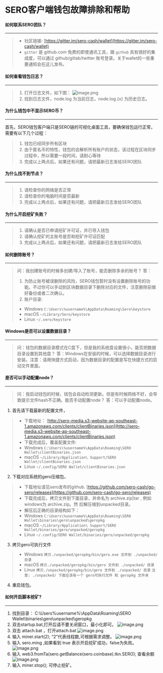 # SERO客户端钱包故障排除和帮助

####  如何联系SERO团队？
---
> - 社区链接: [https://gitter.im/sero-cash/wallet](https://gitter.im/sero-cash/wallet)
> - `gitter` 是 github.com 免费的即使通讯工具，跟 `github` 具有很好的集成度，可以通过 github/gitlab/twitter 账号登录。关于wallet的一些重要通知会在这儿发布。

####  如何查看钱包日志？
---
> 1. 打开日志文件，如下图：
![image.png](https://upload-images.jianshu.io/upload_images/13141677-4b9642b60df09133.png?imageMogr2/auto-orient/strip%7CimageView2/2/w/600)
> 2. 找到日志文件，node.log 为当前日志，node.log.{x}  为历史日志。

####  为什么钱包中不显示SERO币？
---
首先，SERO钱包客户端只是SERO链的可视化桌面工具，要确保钱包运行正常，需要有以下几个过程：
> 1. 钱包已经同步所有区块
> 2. 由于匿名币的特性，钱包的会解析所有账户的状态，该过程在区块同步过程中，所以需要一段时间，请耐心等待
> 3. 完成以上两点后，如果还有问题，请把最新日志发给SERO团队

#### 为什么找不到节点？
---
> 1. 请检查你的网络是否正常
> 2. 请检查你的电脑时间是否最新
> 3. 完成以上两点后，如果还有问题，请把最新日志发给SERO团队

####  为什么开启挖矿失败？
---
> 1. 请确认是否已申请挖矿许可证，并已导入钱包
> 2. 请确认挖矿的主账号是否和挖矿许可证匹配
> 3. 完成以上两点后，如果还有问题，请把最新日志发给SERO团队

#### 如何删除账号？
---
>问：我创建账号的时候多创建/导入了账号，能否删除多余的账号？
>答：
> 1. 为防止账号被误删除的风险，SERO钱包暂时没有设置删除账号的功能。不过你可以手动到区块数据目录下删除对应的文件，注意删除前做好备份或者二次确认。
> 2. 账户目录:
> - Windows `C:\Users\%username%\AppData\Roaming\Sero\keystore`
> - macOS `~/Library/Sero/keystore`
> - Linux `~/.sero/keystore `

#### Windows是否可以设置数据目录？
---
> 问：钱包的数据目录模式在C盘下，但是我的系统盘设置很小，能否把数据目录设置到其他盘？
>答：Windows在安装的时候，可以选择数据目录进行安装。注意：请用快捷方式启动，因为数据目录的配置是写在快捷方式的启动文件里面。

#### 是否可以手动配置node？
---
>问：我启动钱包的时候，钱包会自动检测更新。但是有时候网络不好，会导致提示文件hash不正确。能否手动配置node？
>答：可以手动配置node。

1. 首先请下载最新的配置文件，
> - 下载地址：
[http://sero-media.s3-website-ap-southeast-1.amazonaws.com/clients/clientBinaries.json](http://sero-media.s3-website-ap-southeast-1.amazonaws.com/clients/clientBinaries.json)
> - 下载完成后，覆盖配置文件:
> - Windows `C:\Users\%username%\AppData\Roaming\SERO Wallet\clientBinaries.json`
> - macOS `~/Library/Application\ Support/SERO Wallet/clientBinaries.json`
> - Linux `~/.config/SERO Wallet/clientBinaries.json`

2. 下载对应系统的gero压缩包，
> - 下载地址请见sero发布的github.
[https://github.com/sero-cash/go-sero/releases](https://github.com/sero-cash/go-sero/releases)
> - 下载完成后，拷贝文件到下面目录，并命名为 archive.zip|tar , 例如windows为 archive.zip。然 后解压缩到unpacked目录。
> - 解压后正确的目录结构如下：
> - Windows `C:\Users\%username%\AppData\Roaming\SERO Wallet\binaries\gero\unpacked\geropkg`
> - macOS `~/Library/Application\ Support/SERO Wallet/binaries/gero/unpacked/geropkg`
> - Linux `~/.config/SERO Wallet/binaries/gero/unpacked/geropkg`

3. 拷贝gero可执行文件
> - Windows `拷贝./unpacked/geropkg/bin/gero.exe 文件到 ./unpacked/ 目录`
> - macOS `拷贝./unpacked/geropkg/bin/gero 文件到 ./unpacked/ 目录`
> - Linux `拷贝./unpacked/geropkg/bin/gero 文件到 ./unpacked/ 目录`
`注意: ./unpacked/ 下面应该有一个 gero可执行文件 和 geropkg 文件夹`

4. 重启钱包。

#### 如何开启脚本挖矿?
---

1. 找到目录：
C:\Users\%username%\AppData\Roaming\SERO Wallet\binaries\gero\unpacked\geropkg
2. 双击startup.bat,打开后请不要关闭窗口，最小化即可。
![image.png](https://upload-images.jianshu.io/upload_images/13141677-a191e72f201d0ab9.png?imageMogr2/auto-orient/strip%7CimageView2/2/w/1240)
3. 双击 attach.bat ，打开attach.bat
![image.png](https://upload-images.jianshu.io/upload_images/13141677-25a2e01876377569.png?imageMogr2/auto-orient/strip%7CimageView2/2/w/1240)
4. 输入 miner.start(2);  “2”代表线程数,可根据需求调整。
![image.png](https://upload-images.jianshu.io/upload_images/13141677-0ed38055b0390e8c.png?imageMogr2/auto-orient/strip%7CimageView2/2/w/1240)
5. 输入 sero.ming ,如果看到  true 表示开启挖矿成功，false为失败。
![image.png](https://upload-images.jianshu.io/upload_images/13141677-6f13934708267373.png?imageMogr2/auto-orient/strip%7CimageView2/2/w/1240)
6. 输入 web3.fromTa(sero.getBalance(sero.coinbase).tkn.SERO); 查看余额
![image.png](https://upload-images.jianshu.io/upload_images/13141677-21735e739c899978.png?imageMogr2/auto-orient/strip%7CimageView2/2/w/1240)
7. 输入  miner.stop(); 可停止挖矿。